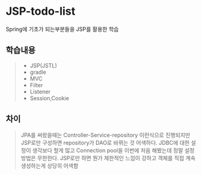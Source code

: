 # JSP-todo-list
Spring에 기초가 되는부분들을 JSP를 활용한 학습

## 학습내용
> - JSP(JSTL)
> - gradle
> - MVC
> - Filter
> - Listener
> - Session,Cookie

## 차이
> JPA를 써왔을때는 Controller-Service-repository 이런식으로 진행되지만 JSP로만 구성하면 repository가 DAO로 바뀌는 것 어색하다.
> JDBC에 대한 설정이 생각보다 할게 많고 Connection pool을 이번에 처음 해봤는데 정말 설정 방법은 무한한다.
> JSP로만 하면 뭔가 제한적인 느낌이 강하고 객체를 직접 계속 생성하는게 상당히 어색함 
